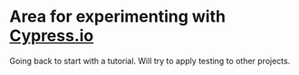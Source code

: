 # Area for experimenting with [Cypress.io](https://www.cypress.io/)

Going back to start with a tutorial. Will try to apply testing to other projects.